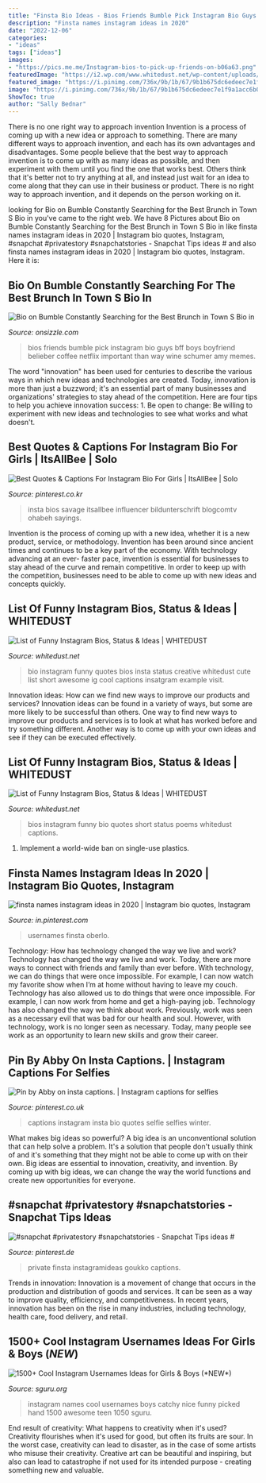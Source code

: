 ```yaml
---
title: "Finsta Bio Ideas - Bios Friends Bumble Pick Instagram Bio Guys Bff Boys Boyfriend Belieber Coffee Netflix Important Than Way Wine Schumer Amy Memes"
description: "Finsta names instagram ideas in 2020"
date: "2022-12-06"
categories:
- "ideas"
tags: ["ideas"]
images:
- "https://pics.me.me/Instagram-bios-to-pick-up-friends-on-b06a63.png"
featuredImage: "https://i2.wp.com/www.whitedust.net/wp-content/uploads/2016/06/bios3-min.jpg?w=640"
featured_image: "https://i.pinimg.com/736x/9b/1b/67/9b1b675dc6edeec7e1f9a1acc6b068b9.jpg"
image: "https://i.pinimg.com/736x/9b/1b/67/9b1b675dc6edeec7e1f9a1acc6b068b9.jpg"
ShowToc: true
author: "Sally Bednar"
---
```



There is no one right way to approach invention
Invention is a process of coming up with a new idea or approach to something. There are many different ways to approach invention, and each has its own advantages and disadvantages. Some people believe that the best way to approach invention is to come up with as many ideas as possible, and then experiment with them until you find the one that works best. Others think that it's better not to try anything at all, and instead just wait for an idea to come along that they can use in their business or product. There is no right way to approach invention, and it depends on the person working on it.

	

		
looking for Bio on Bumble Constantly Searching for the Best Brunch in Town S Bio in you've came to the right web. We have 8 Pictures about Bio on Bumble Constantly Searching for the Best Brunch in Town S Bio in like finsta names instagram ideas in 2020 | Instagram bio quotes, Instagram, #snapchat #privatestory #snapchatstories - Snapchat Tips ideas # and also finsta names instagram ideas in 2020 | Instagram bio quotes, Instagram. Here it is:
		
    
## Bio On Bumble Constantly Searching For The Best Brunch In Town S Bio In

<img loading=lazy src="https://pics.me.me/Instagram-bios-to-pick-up-friends-on-b06a63.png" onerror="this.onerror=null;this.src='https://tse2.mm.bing.net/th?id=OIP.H_p3v-aXZNwUquokr1HFuAHaKV&amp;pid=15.1';" alt="Bio on Bumble Constantly Searching for the Best Brunch in Town S Bio in">

_Source: onsizzle.com_

>bios friends bumble pick instagram bio guys bff boys boyfriend belieber coffee netflix important than way wine schumer amy memes. 

	

The word "innovation" has been used for centuries to describe the various ways in which new ideas and technologies are created. Today, innovation is more than just a buzzword; it's an essential part of many businesses and organizations' strategies to stay ahead of the competition. Here are four tips to help you achieve innovation success: 1. Be open to change: Be willing to experiment with new ideas and technologies to see what works and what doesn't.

    
## Best Quotes &amp; Captions For Instagram Bio For Girls | ItsAllBee | Solo

<img loading=lazy src="https://i.pinimg.com/736x/9b/1b/67/9b1b675dc6edeec7e1f9a1acc6b068b9.jpg" onerror="this.onerror=null;this.src='https://tse4.mm.bing.net/th?id=OIP.JrM0vvxetjyZH2bBuL8nCgHaLH&amp;pid=15.1';" alt="Best Quotes &amp; Captions For Instagram Bio For Girls | ItsAllBee | Solo">

_Source: pinterest.co.kr_

>insta bios savage itsallbee influencer bildunterschrift blogcomtv ohabeh sayings. 

	

Invention is the process of coming up with a new idea, whether it is a new product, service, or methodology. Invention has been around since ancient times and continues to be a key part of the economy. With technology advancing at an ever- faster pace, invention is essential for businesses to stay ahead of the curve and remain competitive. In order to keep up with the competition, businesses need to be able to come up with new ideas and concepts quickly.

    
## List Of Funny Instagram Bios, Status &amp; Ideas | WHITEDUST

<img loading=lazy src="https://i1.wp.com/www.whitedust.net/wp-content/uploads/2017/04/Capture.PNG-4.png" onerror="this.onerror=null;this.src='https://tse3.mm.bing.net/th?id=OIP.SOlZBJ9bDxuaV_Mo-8RMBwHaGB&amp;pid=15.1';" alt="List of Funny Instagram Bios, Status &amp; Ideas | WHITEDUST">

_Source: whitedust.net_

>bio instagram funny quotes bios insta status creative whitedust cute list short awesome ig cool captions insatgram example visit. 

	

Innovation ideas: How can we find new ways to improve our products and services?
Innovation ideas can be found in a variety of ways, but some are more likely to be successful than others. One way to find new ways to improve our products and services is to look at what has worked before and try something different. Another way is to come up with your own ideas and see if they can be executed effectively.

    
## List Of Funny Instagram Bios, Status &amp; Ideas | WHITEDUST

<img loading=lazy src="https://i2.wp.com/www.whitedust.net/wp-content/uploads/2016/06/bios3-min.jpg?w=640" onerror="this.onerror=null;this.src='https://tse2.mm.bing.net/th?id=OIP.YKbDx76Llyec90vM18y3RAHaHh&amp;pid=15.1';" alt="List of Funny Instagram Bios, Status &amp; Ideas | WHITEDUST">

_Source: whitedust.net_

>bios instagram funny bio quotes short status poems whitedust captions. 

	

1. Implement a world-wide ban on single-use plastics.

    
## Finsta Names Instagram Ideas In 2020 | Instagram Bio Quotes, Instagram

<img loading=lazy src="https://i.pinimg.com/736x/15/87/a0/1587a0f16701a7ef67a07cfed601dce5.jpg" onerror="this.onerror=null;this.src='https://tse2.mm.bing.net/th?id=OIP.BjjWEVr5pohTKDT68WR5EAHaNL&amp;pid=15.1';" alt="finsta names instagram ideas in 2020 | Instagram bio quotes, Instagram">

_Source: in.pinterest.com_

>usernames finsta oberlo. 

	

Technology: How has technology changed the way we live and work?
Technology has changed the way we live and work. Today, there are more ways to connect with friends and family than ever before. With technology, we can do things that were once impossible. For example, I can now watch my favorite show when I’m at home without having to leave my couch. Technology has also allowed us to do things that were once impossible. For example, I can now work from home and get a high-paying job. Technology has also changed the way we think about work. Previously, work was seen as a necessary evil that was bad for our health and soul. However, with technology, work is no longer seen as necessary. Today, many people see work as an opportunity to learn new skills and grow their career.

    
## Pin By Abby On Insta Captions. | Instagram Captions For Selfies

<img loading=lazy src="https://i.pinimg.com/originals/d9/8d/d3/d98dd39989222a32a0ada8a5ae5624d8.png" onerror="this.onerror=null;this.src='https://tse2.mm.bing.net/th?id=OIP.iuOCw-ZsAWk-8vz1zkWScgHaNK&amp;pid=15.1';" alt="Pin by Abby on insta captions. | Instagram captions for selfies">

_Source: pinterest.co.uk_

>captions instagram insta bio quotes selfie selfies winter. 

	

What makes big ideas so powerful?
A big idea is an unconventional solution that can help solve a problem. It's a solution that people don't usually think of and it's something that they might not be able to come up with on their own. Big ideas are essential to innovation, creativity, and invention. By coming up with big ideas, we can change the way the world functions and create new opportunities for everyone.

    
## #snapchat #privatestory #snapchatstories - Snapchat Tips Ideas #

<img loading=lazy src="https://i.pinimg.com/originals/f6/ed/6b/f6ed6b5fd4007037ebab363dfb6fb725.png" onerror="this.onerror=null;this.src='https://tse2.mm.bing.net/th?id=OIP.9u1rX9QAcDfrqzY9-2-3JQHaQB&amp;pid=15.1';" alt="#snapchat #privatestory #snapchatstories - Snapchat Tips ideas #">

_Source: pinterest.de_

>private finsta instagramideas goukko captions. 

	

Trends in innovation:
Innovation is a movement of change that occurs in the production and distribution of goods and services. It can be seen as a way to improve quality, efficiency, and competitiveness. In recent years, innovation has been on the rise in many industries, including technology, health care, food delivery, and retail.

    
## 1500+ Cool Instagram Usernames Ideas For Girls &amp; Boys (*NEW*)

<img loading=lazy src="http://sguru.org/wp-content/uploads/2017/05/Funny-Instagram-Names.png" onerror="this.onerror=null;this.src='https://tse3.mm.bing.net/th?id=OIP.VF0IabSm4C9IXhpuEXGOmgAAAA&amp;pid=15.1';" alt="1500+ Cool Instagram Usernames Ideas for Girls &amp; Boys (*NEW*)">

_Source: sguru.org_

>instagram names cool usernames boys catchy nice funny picked hand 1500 awesome teen 1050 sguru. 

	

End result of creativity: What happens to creativity when it's used?
Creativity flourishes when it's used for good, but often its fruits are sour. In the worst case, creativity can lead to disaster, as in the case of some artists who misuse their creativity. Creative art can be beautiful and inspiring, but also can lead to catastrophe if not used for its intended purpose - creating something new and valuable.


